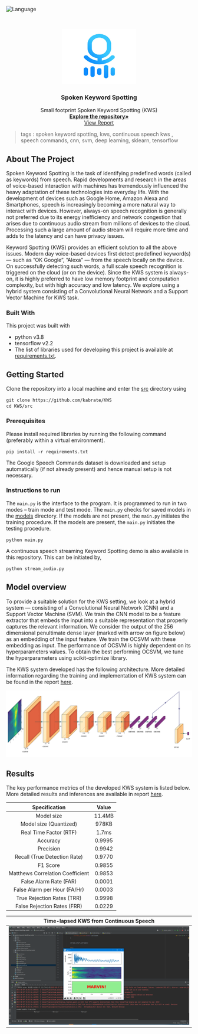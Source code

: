  ![Language](https://img.shields.io/badge/language-python--3.8-blue)

<!-- PROJECT LOGO -->
<br />

<p align="center">
  <a href="https://github.com/vineeths96/Spoken-Keyword-Spotting">
    <img src="docs/results/logo.jpg" alt="Logo" width="200" height="150">
  </a>
  <h3 align="center">Spoken Keyword Spotting</h3>
  <p align="center">
    Small footprint Spoken Keyword Spotting (KWS)
    <br />
    <a href=https://github.com/vineeths96/Spoken-Keyword-Spotting><strong>Explore the repository»</strong></a>
    <br />
    <a href=https://github.com/vineeths96/Spoken-Keyword-Spotting/blob/master/docs/report.pdf>View Report</a>
  </p>

</p>

> tags : spoken keyword spotting, kws, continuous speech kws , speech commands, cnn, svm, deep learning, sklearn, tensorflow



<!-- ABOUT THE PROJECT -->
## About The Project

Spoken Keyword Spotting is the task of identifying predefined words (called as keywords) from speech. Rapid developments and research in the areas of voice-based interaction with machines has tremendously influenced the heavy adaptation of these technologies into everyday life. With the development of devices such as Google Home, Amazon Alexa and Smartphones, speech is increasingly becoming a more natural way to interact with devices. However, always-on speech recognition is generally not preferred due to its energy inefficiency and network congestion that arises due to continuous audio stream from millions of devices to the cloud. Processing such a large amount of audio stream will require more time and adds to the latency and can have privacy issues.

Keyword Spotting (KWS) provides an efficient solution to all the above issues. Modern day voice-based devices first detect predefined keyword(s) — such as ”OK Google”, ”Alexa” — from the speech locally on the device. On successfully detecting such words, a full scale speech recognition is triggered on the cloud (or on the device). Since the KWS system is always-on, it is highly preferred to have low memory footprint and computation complexity, but with high accuracy and low latency. We explore using a hybrid system consisting of a Convolutional Neural Network and a Support Vector Machine for KWS task.

### Built With
This project was built with 

* python v3.8
* tensorflow v2.2
* The list of libraries used for developing this project is available at [requirements.txt](requirements.txt).



<!-- GETTING STARTED -->

## Getting Started

Clone the repository into a local machine and enter the [src](src) directory using

```shell
git clone https://github.com/kabrate/KWS
cd KWS/src
```

### Prerequisites

Please install required libraries by running the following command (preferably within a virtual environment).

```shell
pip install -r requirements.txt
```

The Google Speech Commands dataset is downloaded and setup automatically (if not already present) and hence manual setup is not necessary. 

### Instructions to run

The `main.py` is the interface to the program. It is programmed to run in two modes – train mode and test mode. The `main.py` checks for saved models in the [models](models) directory. If the models are not present, the `main.py` initiates the training procedure. If the models are present, the `main.py` initiates the testing procedure.

```shell
python main.py
```

A continuous speech streaming Keyword Spotting demo is also available in this repository. This can be initiated by,   

```sh
python stream_audio.py
```



## Model overview

To provide a suitable solution for the KWS setting, we look at a hybrid system — consisting of a Convolutional Neural Network (CNN) and a Support Vector Machine (SVM). We train the CNN model to be a feature extractor that embeds the input into
a suitable representation that properly captures the relevant information. We consider the output of the 256 dimensional penultimate dense layer (marked with arrow on figure below) as an embedding of the input feature. We train the OCSVM with these embedding as input. The performance of OCSVM is highly dependent on its hyperparameters values. To obtain the best performing OCSVM, we tune the hyperparameters using scikit-optimize library.

The KWS system developed has the following architecture. More detailed information regarding the training and implementation of KWS system can be found in the report [here](docs/report.pdf).

![KWS](./docs/results/kws3.jpg)



<!-- RESULTS -->

## Results

The key performance metrics of the developed KWS system is listed below. More detailed results and inferences are available in report [here](./docs/report.pdf).

| Specification | Value |
| :------------------------------------------: | :-----------------: |
| Model size                                   | 11.4MB           |
| Model size (Quantized)                     | 978KB             |
| Real Time Factor (RTF)        | 1.7ms  |
| Accuracy                                     | 0.9995           |
| Precision                                    | 0.9942           |
| Recall (True Detection Rate)               | 0.9770          |
| F1 Score                         | 0.9855 |
| Matthews Correlation Coefficient | 0.9853 |
| False Alarm Rate (FAR)                     | 0.0001          |
| False Alarm per Hour (FA/Hr)   | 0.0003 |
| True Rejection Rates (TRR)                 | 0.9998          |
| False Rejection Rates (FRR)                | 0.0229           |

| Time-lapsed KWS from Continuous Speech |
| :------------------------------------: |
|    ![SKWS](./docs/results/demo.png)    |









<!-- MARKDOWN LINKS & IMAGES -->
<!-- https://www.markdownguide.org/basic-syntax/#reference-style-links -->

